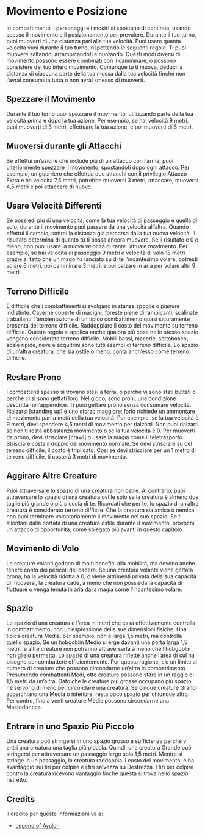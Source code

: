 # Movimento e Posizione

In combattimento, i personaggi e i mostri si spostano di continuo, usando spesso il movimento e il posizionamento per prevalere.
Durante il tuo turno, puoi muoverti di una distanza pari alla tua velocità. Puoi usare quanta velocità vuoi durante il tuo turno, rispettando le seguenti regole.
Ti puoi muovere saltando, arrampicandoti e nuotando. Questi modi diversi di movimento possono essere combinati con il camminare, o possono consistere del tuo intero movimento. Comunque tu ti muova, deduci la distanza di ciascuna parte della tua mossa dalla tua velocità finché non l’avrai consumata tutta o non avrai smesso di muoverti.

## Spezzare il Movimento

Durante il tuo turno puoi spezzare il movimento, utilizzando parte della tua velocità prima e dopo la tua azione. Per esempio, se hai velocità 9 metri, puoi muoverti di 3 metri, effettuare la tua azione, e poi muoverti di 6 metri.

## Muoversi durante gli Attacchi

Se effettui un’azione che include più di un attacco con l’arma, puoi ulteriormente spezzare il movimento, spostandoti dopo ogni attacco. Per esempio, un guerriero che effettua due attacchi con il privilegio Attacco Extra e ha velocità 7,5 metri, potrebbe muoversi 3 metri, attaccare, muoversi 4,5 metri e poi attaccare di nuovo.

## Usare Velocità Differenti

Se possiedi più di una velocità, come la tua velocità di passeggio e quella di volo, durante il movimento puoi passare da una velocità all’altra. Quando effettui il cambio, sottrai la distanza già percorsa dalla tua nuova velocità. Il risultato determina di quanto tu ti possa ancora muovere. Se il risultato è 0 o meno, non puoi usare la nuova velocità durante l’attuale movimento.
Per esempio, se hai velocità di passeggio 9 metri e velocità di volo 18 metri grazie al fatto che un mago ha lanciato su di te l’incantesimo volare, potresti volare 6 metri, poi camminare 3 metri, e poi balzare in aria per volare altri 9 metri.

## Terreno Difficile

È difficile che i combattimenti si svolgano in stanze spoglie o pianure indistinte. Caverne coperte di macigni, foreste piene di rampicanti, scalinate traballanti: l’ambientazione di un tipico combattimento quasi sicuramente presenta del terreno difficile.
Raddoppiare il costo del movimento su terreno difficile. Questa regola si applica anche qualora più cose nello stesso spazio vengano considerate terreno difficile.
Mobili bassi, macerie, sottobosco, scale ripide, neve e acquitrini sono tutti esempi di terreno difficile. Lo spazio di un’altra creatura, che sia ostile o meno, conta anch’esso come terreno difficile.

## Restare Prono

I combattenti spesso si trovano stesi a terra, o perché vi sono stati buttati o perché ci si sono gettati loro. Nel gioco, sono proni, una condizione descritta nell’appendice.
Ti puoi gettare prono senza consumare velocità. Rialzarsi [standing up] è uno sforzo maggiore; farlo richiede un ammontare di movimento pari a metà della tua velocità. Per esempio, se la tua velocità è 9 metri, devi spendere 4,5 metri di movimento per rialzarti. Non puoi rialzarti se non ti resta abbastanza movimento o se la tua velocità è 0.
Per muoverti da prono, devi strisciare [crawl] o usare la magia come il teletrasporto. Strisciare costa il doppio del movimento normale. Se devi strisciare su del terreno difficile, il costo è triplicato. Così se devi strisciare per un 1 metro di terreno difficile, ti costerà 3 metri di movimento.

## Aggirare Altre Creature

Puoi attraversare lo spazio di una creatura non ostile. Al contrario, puoi attraversare lo spazio di una creatura ostile solo se la creatura è almeno due taglie più grande o più piccola di te. Ricordati che per te, lo spazio di un’altra creatura è considerato terreno difficile.
Che la creatura sia amica o nemica, non puoi terminare volontariamente il movimento nel suo spazio.
Se ti allontani dalla portata di una creatura ostile durante il movimento, provochi un attacco di opportunità, come spiegato più avanti in questo capitolo.

## Movimento di Volo

Le creature volanti godono di molti benefici alla mobilità, ma devono anche tenere conto dei pericoli del cadere. Se una creatura volante viene gettata prona, ha la velocità ridotta a 0, o viene altrimenti privata della sua capacità di muoversi, la creatura cade, a meno che non possieda la capacità di fluttuare o venga tenuta in aria dalla magia come l’incantesimo volare.

## Spazio

Lo spazio di una creatura è l’area in metri che essa effettivamente controlla in combattimento, non un’espressione delle sue dimensioni fisiche. Una tipica creatura Media, per esempio, non è larga 1,5 metri, ma controlla quello spazio. Se un hobgoblin Medio si erge davanti una porta larga 1,5 metri, le altre creature non potranno attraversarla a meno che l’hobgoblin non glielo permetta.
Lo spazio di una creatura riflette anche l’area di cui ha bisogno per combattere efficientemente. Per questa ragione, c’è un limite al numero di creature che possono circondarne un’altra in combattimento. Presumendo combattenti Medi, otto creature possono stare in un raggio di 1,5 metri da un’altra.
Dato che le creature più grosse occupano più spazio, ne servono di meno per circondare una creatura. Se cinque creature Grandi accerchiano una Media o inferiore, resta poco spazio per chiunque altro. Per contro, fino a venti creature Medie possono circondarne una Mastodontica.

## Entrare in uno Spazio Più Piccolo

Una creatura può stringersi in uno spazio grosso a sufficienza perché vi entri una creatura una taglia più piccola. Quindi, una creatura Grande può stringersi per attraversare un passaggio largo solo 1,5 metri. Mentre si stringe in un passaggio, la creatura raddoppia il costo del movimento, e ha svantaggio sui tiri per colpire e i tiri salvezza su Destrezza. I tiri per colpire contro la creatura ricevono vantaggio finché questa si trova nello spazio ristretto.

## <b> Credits </b>

Il credito per queste informazioni va a:
- [Legend of Avalon](https://legendofavalon.forumfree.it/?t=77886408)